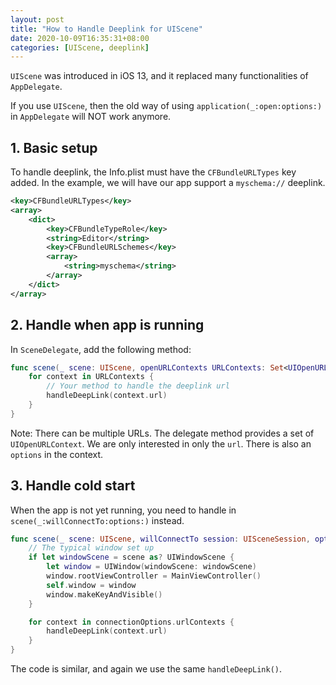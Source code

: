 ```yaml
---
layout: post
title: "How to Handle Deeplink for UIScene"
date: 2020-10-09T16:35:31+08:00
categories: [UIScene, deeplink]
---
```


`UIScene` was introduced in iOS 13, and it replaced many functionalities of `AppDelegate`.

If you use `UIScene`, then the old way of using `application(_:open:options:)` in `AppDelegate` will NOT work anymore.

## 1. Basic setup

To handle deeplink, the Info.plist must have the `CFBundleURLTypes` key added. In the example, we will have our app support a `myschema://` deeplink.

```xml
<key>CFBundleURLTypes</key>
<array>
	<dict>
		<key>CFBundleTypeRole</key>
		<string>Editor</string>
		<key>CFBundleURLSchemes</key>
		<array>
			<string>myschema</string>
		</array>
	</dict>
</array>
```

## 2. Handle when app is running

In `SceneDelegate`, add the following method:

```swift
func scene(_ scene: UIScene, openURLContexts URLContexts: Set<UIOpenURLContext>) {
    for context in URLContexts {
        // Your method to handle the deeplink url
        handleDeepLink(context.url)
    }
}
```

Note: There can be multiple URLs. The delegate method provides a set of `UIOpenURLContext`. We are only interested in only the `url`. There is also an `options` in the context.

## 3. Handle cold start

When the app is not yet running, you need to handle in `scene(_:willConnectTo:options:)` instead.

```swift
func scene(_ scene: UIScene, willConnectTo session: UISceneSession, options connectionOptions: UIScene.ConnectionOptions) {
    // The typical window set up
    if let windowScene = scene as? UIWindowScene {
        let window = UIWindow(windowScene: windowScene)
        window.rootViewController = MainViewController()
        self.window = window
        window.makeKeyAndVisible()
    }

    for context in connectionOptions.urlContexts {
        handleDeepLink(context.url)
    }
}
```

The code is similar, and again we use the same `handleDeepLink()`.

